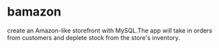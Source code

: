 # bamazon
create an Amazon-like storefront with MySQL.The app will take in orders from customers and deplete stock from the store's inventory.
